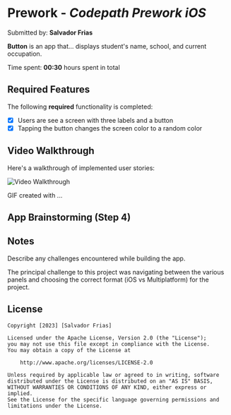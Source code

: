 # Prework - *Codepath Prework iOS*

Submitted by: **Salvador Frias**

**Button** is an app that... displays student's name, school, and current occupation.

Time spent: **00:30** hours spent in total

## Required Features

The following **required** functionality is completed:

- [x] Users are see a screen with three labels and a button
- [x] Tapping the button changes the screen color to a random color
 
## Video Walkthrough

Here's a walkthrough of implemented user stories:

<img src='https://media.giphy.com/media/v1.Y2lkPTc5MGI3NjExaXhpeXduOXVrOHB2d2xjajdxbWx0bmk5azIyMmlieWQyMjhrdGF0MyZlcD12MV9pbnRlcm5hbF9naWZfYnlfaWQmY3Q9Zw/O4eYzLcM2TQKZ9YgBi/giphy.gif' title='Video Walkthrough' width='' alt='Video Walkthrough' />

<!-- Replace this with whatever GIF tool you used! -->
GIF created with ...  
<!-- Recommended tools:
[Kap](https://getkap.co/) for macOS
[ScreenToGif](https://www.screentogif.com/) for Windows
[peek](https://github.com/phw/peek) for Linux. -->

## App Brainstorming (Step 4)

## Notes

Describe any challenges encountered while building the app.

The principal challenge to this project was navigating between the various panels and choosing the correct format (iOS vs Multiplatform) for the project. 

## License

    Copyright [2023] [Salvador Frias]

    Licensed under the Apache License, Version 2.0 (the "License");
    you may not use this file except in compliance with the License.
    You may obtain a copy of the License at

        http://www.apache.org/licenses/LICENSE-2.0

    Unless required by applicable law or agreed to in writing, software
    distributed under the License is distributed on an "AS IS" BASIS,
    WITHOUT WARRANTIES OR CONDITIONS OF ANY KIND, either express or implied.
    See the License for the specific language governing permissions and
    limitations under the License.
